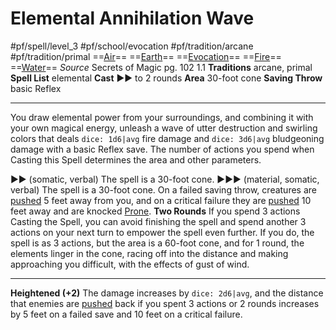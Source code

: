 # Elemental Annihilation Wave
#pf/spell/level_3 #pf/school/evocation #pf/tradition/arcane #pf/tradition/primal
==[Air](../../../Traits/Air.md)== ==[Earth](../../../Traits/Earth.md)== ==[Evocation](../../../Traits/Evocation.md)== ==[Fire](../../../Traits/Fire.md)== ==[Water](../../../Traits/Water.md)==
*Source* Secrets of Magic pg. 102 1.1
**Traditions** arcane, primal
**Spell List** elemental
**Cast** ►► to 2 rounds
**Area** 30-foot cone
**Saving Throw** basic Reflex

---
You draw elemental power from your surroundings, and combining it with your own magical energy, unleash a wave of utter destruction and swirling colors that deals `dice: 1d6|avg` fire damage and `dice: 3d6|avg` bludgeoning damage with a basic Reflex save. The number of actions you spend when Casting this Spell determines the area and other parameters.

►► (somatic, verbal) The spell is a 30-foot cone.
 ►►► (material, somatic, verbal) The spell is a 30-foot cone. On a failed saving throw, creatures are [pushed](../../../Rules/Forced%20Movement.md) 5 feet away from you, and on a critical failure they are [pushed](../../../Rules/Forced%20Movement.md) 10 feet away and are knocked [Prone](../../../Conditions/Prone.md).
**Two Rounds** If you spend 3 actions Casting the Spell, you can avoid finishing the spell and spend another 3 actions on your next turn to empower the spell even further. If you do, the spell is as 3 actions, but the area is a 60-foot cone, and for 1 round, the elements linger in the cone, racing off into the distance and making approaching you difficult, with the effects of gust of wind.

<hr>

**Heightened (+2)** The damage increases by `dice: 2d6|avg`, and the distance that enemies are [pushed](../../../Rules/Forced%20Movement.md) back if you spent 3 actions or 2 rounds increases by 5 feet on a failed save and 10 feet on a critical failure.